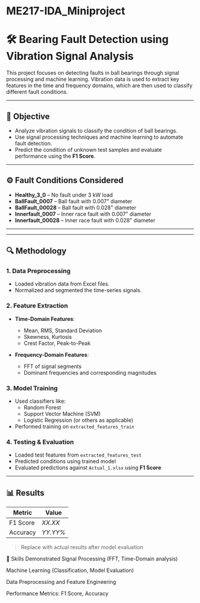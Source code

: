 # ME217-IDA_Miniproject
# 🛠️ Bearing Fault Detection using Vibration Signal Analysis

This project focuses on detecting faults in ball bearings through signal processing and machine learning. Vibration data is used to extract key features in the time and frequency domains, which are then used to classify different fault conditions.

---

## 📌 Objective

- Analyze vibration signals to classify the condition of ball bearings.
- Use signal processing techniques and machine learning to automate fault detection.
- Predict the condition of unknown test samples and evaluate performance using the **F1 Score**.

---

## ⚙️ Fault Conditions Considered

- **Healthy_3_0** – No fault under 3 kW load
- **BallFault_0007** – Ball fault with 0.007" diameter
- **BallFault_00028** – Ball fault with 0.028" diameter
- **Innerfault_0007** – Inner race fault with 0.007" diameter
- **Innerfault_00028** – Inner race fault with 0.028" diameter

---

---

## 🔍 Methodology

### 1. **Data Preprocessing**
- Loaded vibration data from Excel files.
- Normalized and segmented the time-series signals.

### 2. **Feature Extraction**
- **Time-Domain Features**:
  - Mean, RMS, Standard Deviation
  - Skewness, Kurtosis
  - Crest Factor, Peak-to-Peak

- **Frequency-Domain Features**:
  - FFT of signal segments
  - Dominant frequencies and corresponding magnitudes

### 3. **Model Training**
- Used classifiers like:
  - Random Forest
  - Support Vector Machine (SVM)
  - Logistic Regression (or others as applicable)
- Performed training on `extracted_features_train`

### 4. **Testing & Evaluation**
- Loaded test features from `extracted_features_test`
- Predicted conditions using trained model
- Evaluated predictions against `Actual_1.xlsx` using **F1 Score**

---

## 📊 Results

| Metric        | Value     |
|---------------|-----------|
| F1 Score      | *XX.XX*   |
| Accuracy      | *YY.YY%*  |
> Replace with actual results after model evaluation

🧠 Skills Demonstrated
Signal Processing (FFT, Time-Domain analysis)

Machine Learning (Classification, Model Evaluation)

Data Preprocessing and Feature Engineering

Performance Metrics: F1 Score, Accuracy


